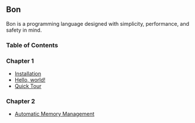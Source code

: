 ## Bon

Bon is a programming language designed with simplicity, performance, and safety in mind.

### Table of Contents

### Chapter 1
- [Installation](ch01-01-installation.md)
- [Hello, world!](ch01-02-hello-world.md)
- [Quick Tour](ch01-03-quick-tour.md)

### Chapter 2
- [Automatic Memory Management](ch02-01-memory.md)
